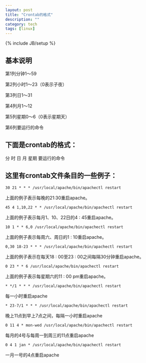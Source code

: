 ```yaml
---
layout: post
title: "Crontab的格式"
description: ""
category: tech
tags: [linux]
---
```

{% include JB/setup %}

## 基本说明

第1列分钟1～59

第2列小时1～23（0表示子夜）

第3列日1～31

第4列月1～12

第5列星期0～6（0表示星期天）

第6列要运行的命令

## 下面是crontab的格式：

分 时 日 月 星期 要运行的命令

## 这里有crontab文件条目的一些例子：

    30 21 * * * /usr/local/apache/bin/apachectl restart
    
上面的例子表示每晚的21:30重启apache。

    45 4 1,10,22 * * /usr/local/apache/bin/apachectl restart
    
上面的例子表示每月1、10、22日的4 : 45重启apache。

    10 1 * * 6,0 /usr/local/apache/bin/apachectl restart
    
上面的例子表示每周六、周日的1 : 10重启apache。

    0,30 18-23 * * * /usr/local/apache/bin/apachectl restart
    
上面的例子表示在每天18 : 00至23 : 00之间每隔30分钟重启apache。

    0 23 * * 6 /usr/local/apache/bin/apachectl restart
    
上面的例子表示每星期六的11 : 00 pm重启apache。

    * */1 * * * /usr/local/apache/bin/apachectl restart
    
每一小时重启apache

    * 23-7/1 * * * /usr/local/apache/bin/apachectl restart
    
晚上11点到早上7点之间，每隔一小时重启apache

    0 11 4 * mon-wed /usr/local/apache/bin/apachectl restart
    
每月的4号与每周一到周三的11点重启apache

    0 4 1 jan * /usr/local/apache/bin/apachectl restart
    
一月一号的4点重启apache